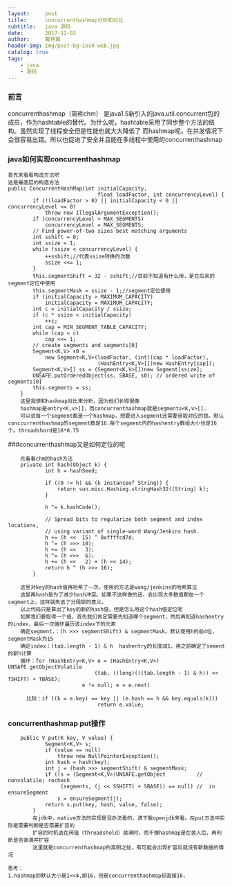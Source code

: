 ```yaml
---
layout:     post
title:      concurrenthashmap分析和对比
subtitle:   java 源码
date:       2017-12-03
author:     戴林甫
header-img: img/post-bg-ios9-web.jpg
catalog: true
tags:
    - java
    - 源码
---
```


### 前言
concurrenthashmap（简称chm） 是java1.5新引入的java.util.concurrent包的成员，作为hashtable的替代。为什么呢，hashtable采用了同步整个方法的结构。虽然实现了线程安全但是性能也就大大降低了
而hashmap呢，在并发情况下会很容易出错。所以也促进了安全并且能在多线程中使用的concurrenthashmap

### java如何实现concurrenthashmap
    首先来看看构造方法吧
    这是最底层的构造方法
    public ConcurrentHashMap(int initialCapacity,
                                 float loadFactor, int concurrencyLevel) {
            if (!(loadFactor > 0) || initialCapacity < 0 || concurrencyLevel <= 0)
                throw new IllegalArgumentException();
            if (concurrencyLevel > MAX_SEGMENTS)
                concurrencyLevel = MAX_SEGMENTS;
            // Find power-of-two sizes best matching arguments
            int sshift = 0;
            int ssize = 1;
            while (ssize < concurrencyLevel) {
                ++sshift;//代表ssize转换的次数
                ssize <<= 1;
            }
            this.segmentShift = 32 - sshift;//目前不知道有什么用，是在后来的segment定位中使用
            this.segmentMask = ssize - 1;//segment定位使用
            if (initialCapacity > MAXIMUM_CAPACITY)
                initialCapacity = MAXIMUM_CAPACITY;
            int c = initialCapacity / ssize;
            if (c * ssize < initialCapacity)
                ++c;
            int cap = MIN_SEGMENT_TABLE_CAPACITY;
            while (cap < c)
                cap <<= 1;
            // create segments and segments[0]
            Segment<K,V> s0 =
                new Segment<K,V>(loadFactor, (int)(cap * loadFactor),
                                 (HashEntry<K,V>[])new HashEntry[cap]);
            Segment<K,V>[] ss = (Segment<K,V>[])new Segment[ssize];
            UNSAFE.putOrderedObject(ss, SBASE, s0); // ordered write of segments[0]
            this.segments = ss;
        }
        这里我想和hashmap对比来分析，因为他们长得很像
        hashmap是entry<K,v>[]，而concurrenthashmap就是segments<K,v>[].
        可以说每一个segment都是一个hashmap，想要进入segment还需要获取对应的锁。默认conccurrenthashmap的segment数是16.每个segment内的hashentry数组大小也是16个。threadshord是16*0.75
        

###concurrenthashmap又是如何定位的呢

        先看看chm的hash方法        
        private int hash(Object k) {
                int h = hashSeed;
        
                if ((0 != h) && (k instanceof String)) {
                    return sun.misc.Hashing.stringHash32((String) k);
                }
        
                h ^= k.hashCode();
        
                // Spread bits to regularize both segment and index locations,
                // using variant of single-word Wang/Jenkins hash.
                h += (h <<  15) ^ 0xffffcd7d;
                h ^= (h >>> 10);
                h += (h <<   3);
                h ^= (h >>>  6);
                h += (h <<   2) + (h << 14);
                return h ^ (h >>> 16);
            }
            
        这里对key的hash值再哈希了一次。使用的方法是wang/jenkins的哈希算法
        这里再hash是为了减少hash冲突。如果不这样做的话，会出现大多数值都在一个segment上，这样就失去了分段锁的意义。
        以上代码只是算出了key的新的hash值，但是怎么用这个hash值定位呢
        如果我们要取得一个值，首先我们肯定需要先知道哪个segment，然后再知道hashentry的index，最后一次循环遍历该index下的元素
        确定segment，：(h >>> segmentShift) & segmentMask。默认使用h的前4位，segmentMask为15
        确定index：(tab.length - 1) & h  hashentry的长度减1，用之前确定了sement的新h计算
        循环：for (HashEntry<K,V> e = (HashEntry<K,V>) UNSAFE.getObjectVolatile
                                (tab, ((long)(((tab.length - 1) & h)) << TSHIFT) + TBASE);
                            e != null; e = e.next)
                            
          比较：if ((k = e.key) == key || (e.hash == h && key.equals(k)))
                                 return e.value;
     
     
### concurrenthashmap put操作
        public V put(K key, V value) {
                Segment<K,V> s;
                if (value == null)
                    throw new NullPointerException();
                int hash = hash(key);
                int j = (hash >>> segmentShift) & segmentMask;
                if ((s = (Segment<K,V>)UNSAFE.getObject          // nonvolatile; recheck
                     (segments, (j << SSHIFT) + SBASE)) == null) //  in ensureSegment
                    s = ensureSegment(j);
                return s.put(key, hash, value, false);
            }   
            在jdk中，native方法的实现是没办法看的，请下载openjdk来看。在put方法中实际是需要判断是否需要扩容的
            扩容的时机选在阀值（threadshold）装满时，而不像hashmap是在装入后，再判断是否装满并扩容
            这里就是concurrenthashmap的高明之处，有可能会出现扩容后就没有新数据的情况
            
    思考：
    1.hashmap的默认大小是1<<4,即16，但是concurrenthashmap却直接16.
    